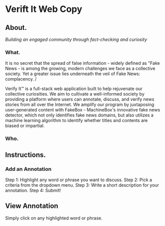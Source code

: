 # Verift It Web Copy

## About.

*Building an engaged community through fact-checking and curiosity*

### What.

It is no secret that the spread of false information - widely defined as "Fake News - is among the growing, modern challenges we face as a collective society. Yet a greater issue lies underneath the veil of Fake News: complacency.  /

Verify It™ is a full-stack web application built to help rejuvenate our collective curiosities. We aim to cultivate a well-informed society by providing a platform where users can annotate, discuss, and verify news stories from all over the Internet. We amplify our program by juxtaposing user-generated content with FakeBox - MachineBox's innovative fake news detector, which not only identifies fake news domains, but also utilizes a machine learning algorithm to identify whether titles and contents are biased or impartial. 

### Who.

## Instructions.

### Add an Annotation
Step 1: Highlight any word or phrase you want to discuss.
Step 2: Pick a criteria from the dropdown menu.
Step 3: Write a short description for your annotation.
Step 4: Submit!

## View Annotation

Simply click on any highlighted word or phrase.
